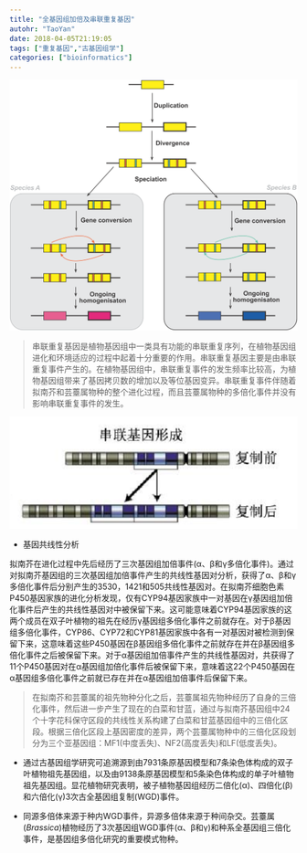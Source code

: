 ```yaml
---
title: "全基因组加倍及串联重复基因"
autohr: "TaoYan"
date: 2018-04-05T21:19:05
tags: ["重复基因","古基因组学"]
categories: ["bioinformatics"]
---
```


![mark](https://github.com/YTLogos/Pic_blog/blob/master/ADC8bKhGm4.png?raw=true)

> 串联重复基因是植物基因组中一类具有功能的串联重复序列，在植物基因组进化和环境适应的过程中起着十分重要的作用。串联重复基因主要是由串联重复事件产生的。在植物基因组中，串联重复事件的发生频率比较高，为植物基因组带来了基因拷贝数的增加以及等位基因变异。串联重复事件伴随着拟南芥和芸薹属物种的整个进化过程，而且芸薹属物种的多倍化事件并没有影响串联重复事件的发生。

<!--more-->

![mark](https://github.com/YTLogos/Pic_blog/blob/master/2h8a9544k1.png?raw=true)

* 基因共线性分析

拟南芥在进化过程中先后经历了三次基因组加倍事件(α、β和γ多倍化事件)。通过对拟南芥基因组的三次基因组加倍事件产生的共线性基因对分析，获得了α、β和γ多倍化事件后分别产生的3530，1421和505共线性基因对。在拟南芥细胞色素P450基因家族的进化分析发现，仅有CYP94基因家族中一对基因在γ基因组加倍化事件后产生的共线性基因对中被保留下来。这可能意味着CYP94基因家族的这两个成员在双子叶植物的祖先在经历γ基因组多倍化事件之前就存在。对于β基因组多倍化事件，CYP86、CYP72和CYP81基因家族中各有一对基因对被检测到保留下来，这意味着这些P450基因在β基因组多倍化事件之前就存在并在β基因组多倍化事件之后被保留下来。对于α基因组加倍事件产生的共线性基因对，共获得了11个P450基因对在α基因组加倍化事件后被保留下来，意味着这22个P450基因在α基因组多倍化事件之前就已存在并在α基因组加倍事件后保留下来。

> 在拟南芥和芸薹属的祖先物种分化之后，芸薹属祖先物种经历了自身的三倍化事件，然后进一步产生了现在的白菜和甘蓝，通过与拟南芥基因组中24个十字花科保守区段的共线性关系构建了白菜和甘蓝基因组中的三倍化区段。根据三倍化区段上基因密度的差异，两个芸薹属物种中的三倍化区段划分为三个亚基因组：MF1(中度丢失)、NF2(高度丢失)和LF(低度丢失)。


* 通过古基因组学研究可追溯源到由7931条原基因模型和7条染色体构成的双子叶植物祖先基因组，以及由9138条原基因模型和5条染色体构成的单子叶植物祖先基因组。显花植物研究表明，被子植物基因组经历二倍化(α)、四倍化(β)和六倍化(γ)3次古全基因组复制(WGD)事件。

* 同源多倍体来源于种内WGD事件，异源多倍体来源于种间杂交。芸薹属(_Brassica_)植物经历了3次基因组WGD事件(α、β和γ)和种系全基因组三倍化事件，是基因组多倍化研究的重要模式物种。




